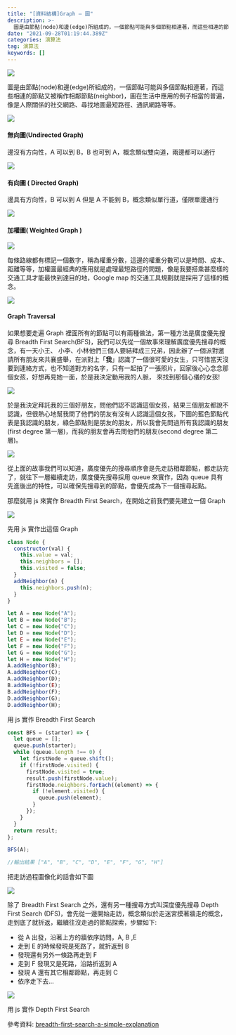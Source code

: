 ```yaml
---
title: "[資料結構]Graph — 圖"
description: >-
  圖是由節點(node)和邊(edge)所組成的，一個節點可能與多個節點相連著，而這些相連的節點又被稱作相鄰節點(neighbor)，圖在生活中應用的例子相當的普遍，像是人際關係的社交網路、尋找地圖最短路徑、通訊網路等等。
date: "2021-09-28T01:19:44.389Z"
categories: 演算法
tag: 演算法
keywords: []
---
```


![](/img/1__kOmvdZJ35agKUYoWtsoq6A.jpeg)

圖是由節點(node)和邊(edge)所組成的，一個節點可能與多個節點相連著，而這些相連的節點又被稱作相鄰節點(neighbor)，圖在生活中應用的例子相當的普遍，像是人際關係的社交網路、尋找地圖最短路徑、通訊網路等等。

![](/img/1__JvRjPbj1SI76AxfQYEuY6Q.png)

#### 無向圖(Undirected Graph)

邊沒有方向性，A 可以到 B，B 也可到 A，概念類似雙向道，兩邊都可以通行

![](/img/1__RKYSeKEHhFnMWOWJqN__aFA.png)

#### 有向圖 ( Directed Graph)

邊具有方向性，B 可以到 A 但是 A 不能到 B，概念類似單行道，僅限單邊通行

![](/img/1__8izhklv3EGcozJbbr8fucw.png)

#### 加權圖( Weighted Graph )

![](/img/1____xl6nTRpC8uPk8dcT0yC1A.png)

每條路線都有標記一個數字，稱為權重分數，這邊的權重分數可以是時間、成本、距離等等，加權圖最經典的應用就是處理最短路徑的問題，像是我要搭乘甚麼樣的交通工具才能最快到達目的地，Google map 的交通工具規劃就是採用了這樣的概念。

![](/img/1__AyF7CwOJs2vHr9SgFrpv__A.png)

#### Graph Traversal

如果想要走遍 Graph 裡面所有的節點可以有兩種做法，第一種方法是廣度優先搜尋 Breadth First Search(BFS)，我們可以先從一個故事來理解廣度優先搜尋的概念，有一天小王、 小李、小林他們三個人要結拜成三兄弟，因此辦了一個派對邀請所有朋友來共襄盛舉，在派對上「**我**」認識了一個很可愛的女生，只可惜當天沒要到連絡方式，也不知道對方的名字，只有一起拍了一張照片，回家後心心念念那個女孩，好想再見她一面，於是我決定動用我的人脈， 來找到那個心儀的女孩!

![](/img/1__Mvn__ThtIQs4BMJp3j7hHYQ.png)

於是我決定拜託我的三個好朋友，問他們認不認識這個女孩，結果三個朋友都說不認識，但很熱心地幫我問了他們的朋友有沒有人認識這個女孩，下圖的藍色節點代表是我認識的朋友，綠色節點則是朋友的朋友，所以我會先問過所有我認識的朋友(first degree 第一層)，而我的朋友會再去問他們的朋友(second degree 第二層)。

![](/img/1__KX1dbDjx36ltETtj4nezvQ.png)

從上面的故事我們可以知道，廣度優先的搜尋順序會是先走訪相鄰節點，都走訪完了，就往下一層繼續走訪，廣度優先搜尋採用 queue 來實作，因為 queue 具有先進後出的特性，可以確保先搜尋到的節點，會優先成為下一個搜尋起點。

那麼就用 js 來實作 Breadth First Search，在開始之前我們要先建立一個 Graph

![](/img/1__5ZjbFRRFmBeJCZrXkxNSyA.png)

先用 js 實作出這個 Graph

```javascript
class Node {
  constructor(val) {
    this.value = val;
    this.neighbors = [];
    this.visited = false;
  }
  addNeighbor(n) {
    this.neighbors.push(n);
  }
}

let A = new Node("A");
let B = new Node("B");
let C = new Node("C");
let D = new Node("D");
let E = new Node("E");
let F = new Node("F");
let G = new Node("G");
let H = new Node("H");
A.addNeighbor(B);
A.addNeighbor(C);
A.addNeighbor(D);
B.addNeighbor(E);
B.addNeighbor(F);
D.addNeighbor(G);
D.addNeighbor(H);
```

用 js 實作 Breadth First Search

```javascript
const BFS = (starter) => {
  let queue = [];
  queue.push(starter);
  while (queue.length !== 0) {
    let firstNode = queue.shift();
    if (!firstNode.visited) {
      firstNode.visited = true;
      result.push(firstNode.value);
      firstNode.neighbors.forEach((element) => {
        if (!element.visited) {
          queue.push(element);
        }
      });
    }
  }
  return result;
};

BFS(A);

//輸出結果 ["A", "B", "C", "D", "E", "F", "G", "H"]
```

把走訪過程圖像化的話會如下圖

![](/img/1__CDpI4AI4BTBIraX3hoPfhg.png)

除了 Breadth First Search 之外，還有另一種搜尋方式叫深度優先搜尋 Depth First Search (DFS)，會先從一邊開始走訪，概念類似於走迷宮摸著牆走的概念，走到底了就折返，繼續往沒走過的節點探索，步驟如下:

- 從 A 出發，沿著上方的牆依序訪問，A, B ,E
- 走到 E 的時候發現是死路了，就折返到 B
- 發現還有另外一條路再走到 F
- 走到 F 發現又是死路，沿路折返到 A
- 發現 A 還有其它相鄰節點，再走到 C
- 依序走下去…

![](/img/1__XYeLDcbbFJ5fxHjr5IweEA.png)

用 js 實作 Depth First Search

參考資料: [breadth-first-search-a-simple-explanation](https://medium.com/geekculture/breadth-first-search-a-simple-explanation-d7c323960d35)
